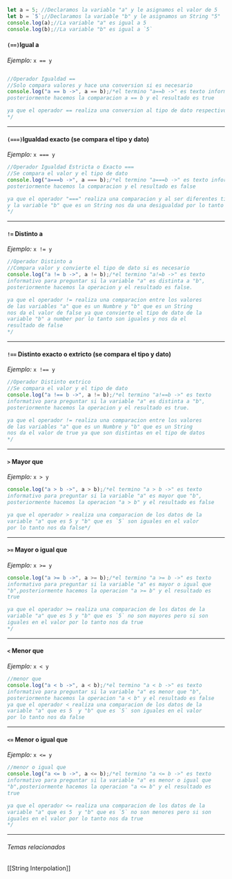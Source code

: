 ```js
let a = 5; //Declaramos la variable "a" y le asignamos el valor de 5
let b = `5`;//Declaramos la variable "b" y le asignamos un String "5"
console.log(a);//La variable "a" es igual a 5
console.log(b);//La variable "b" es igual a `5`
```

####  `(==)`Igual a
*Ejemplo:*
`x == y` 
```js

//Operador Igualdad ==
//Solo compara valores y hace una conversion si es necesario
console.log("a == b ->", a == b);/*el termino "a==b ->" es texto informativo para preguntar si la variable "a" es igual a "b",
posteriormente hacemos la comparacion a == b y el resultado es true

ya que el operador == realiza una conversion al tipo de dato respectivo para comparar los valores
*/
```
****

####  `(===)`Igualdad exacto (se compara el tipo y dato)
*Ejemplo:*
`x === y`
```js
//Operador Igualdad Estricta o Exacto ===
//Se compara el valor y el tipo de dato
console.log("a===b ->", a === b);/*el termino "a===b ->" es texto informativo para preguntar si la variable "a" es igual a "b",
posteriormente hacemos la comparacion y el resultado es false

ya que el operador "===" realiza una comparacion y al ser diferentes tipos de datos en la variable "a" que es un number 
y la variable "b" que es un String nos da una desigualdad por lo tanto es false
*/
```
****
<!--SR:!2024-07-22,3,250!2000-01-01,1,250-->

#### `!=` Distinto a
*Ejemplo:*
`x != y` 
```js
//Operador Distinto a
//Compara valor y convierte el tipo de dato si es necesario
console.log("a != b ->", a != b);/*el termino "a!=b ->" es texto
informativo para preguntar si la variable "a" es distinta a "b",
posteriormente hacemos la operacion y el resultado es false.

ya que el operador != realiza una comparacion entre los valores
de las variables "a" que es un Numbre y "b" que es un String 
nos da el valor de false ya que convierte el tipo de dato de la
variable "b" a number por lo tanto son iguales y nos da el 
resultado de false
*/
```
****

#### `!==` Distinto exacto o extricto (se compara el tipo y dato)
*Ejemplo:*
`x !== y` 
```js
//Operador Distinto extrico
//Se compara el valor y el tipo de dato
console.log("a !== b ->", a != b);/*el termino "a!==b ->" es texto 
informativo para preguntar si la variable "a" es distinta a "b",
posteriormente hacemos la operacion y el resultado es true.

ya que el operador != realiza una comparacion entre los valores
de las variables "a" que es un Numbre y "b" que es un String 
nos da el valor de true ya que son distintas en el tipo de datos
*/
```
****

#### `>` Mayor que 
*Ejemplo:*
`x > y` 
```js
console.log("a > b ->", a > b);/*el termino "a > b ->" es texto
informativo para preguntar si la variable "a" es mayor que "b",
posteriormente hacemos la operacion "a > b" y el resultado es false

ya que el operador > realiza una comparacion de los datos de la
variable "a" que es 5 y "b" que es `5` son iguales en el valor
por lo tanto nos da false*/
```
****

#### `>=` Mayor o igual que 
*Ejemplo:*
`x >= y` 
```js
console.log("a >= b ->", a >= b);/*el termino "a >= b ->" es texto
informativo para preguntar si la variable "a" es mayor o igual que
"b",posteriormente hacemos la operacion "a >= b" y el resultado es
true

ya que el operador >= realiza una comparacion de los datos de la
variable "a" que es 5 y "b" que es `5` no son mayores pero si son
iguales en el valor por lo tanto nos da true
*/
```
****

#### `<` Menor que 
*Ejemplo:*
`x < y` 
```js
//menor que
console.log("a < b ->", a < b);/*el termino "a < b ->" es texto
informativo para preguntar si la variable "a" es menor que "b",
posteriormente hacemos la operacion "a < b" y el resultado es false
ya que el operador < realiza una comparacion de los datos de la
variable "a" que es 5  y "b" que es `5` son iguales en el valor
por lo tanto nos da false
```
****

#### `<=` Menor o igual que 
*Ejemplo:*
`x <= y` 
```js
//menor o igual que
console.log("a <= b ->", a <= b);/*el termino "a <= b ->" es texto
informativo para preguntar si la variable "a" es menor o igual que
"b",posteriormente hacemos la operacion "a <= b" y el resultado es
true

ya que el operador <= realiza una comparacion de los datos de la
variable "a" que es 5  y "b" que es `5` no son menores pero si son
iguales en el valor por lo tanto nos da true
*/
```
***

###### Temas relacionados
[[String Interpolation]]
